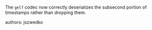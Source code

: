 The `gelf` codec now correctly deserializes the subsecond portion of timestamps rather than dropping
them.

authors: jszwedko
